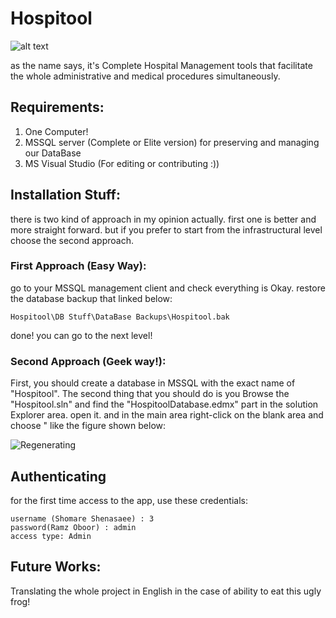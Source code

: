 # Hospitool 

![alt text](https://github.com/AFZL95/Hospitool/Ducuments/img/logo.png "Hospitool")

as the name says, it's Complete Hospital Management tools that facilitate the whole administrative and medical procedures simultaneously.


## Requirements:

1. One Computer!
2. MSSQL server (Complete or Elite version) for preserving and managing our DataBase
3.  MS Visual Studio (For editing or contributing :)) 

## Installation Stuff:
there is two kind of approach in my opinion actually.
first one is better and more straight forward. but if you prefer to start from the infrastructural level choose the second approach.

### First Approach (Easy Way):
go to your MSSQL management client and check everything is Okay.
restore the database backup that linked below:
```
Hospitool\DB Stuff\DataBase Backups\Hospitool.bak
```
done!
you can go to the next level!


### Second Approach (Geek way!):
First, you should create a database in MSSQL with the exact name of "Hospitool".
The second thing that you should do is you Browse the "Hospitool.sln" and find the "HospitoolDatabase.edmx" part in the solution Explorer area. open it. and in the main area right-click on the blank area and choose " like the figure shown below:
 
![Regenerating](https://github.com/AFZL95/Hospitool/Ducuments/img/regenerating.png)

## Authenticating
for the first time access to the app, use these credentials:
```
username (Shomare Shenasaee) : 3
password(Ramz Oboor) : admin
access type: Admin
```

## Future Works:

Translating the whole project in English in the case of ability to eat this ugly frog!

 